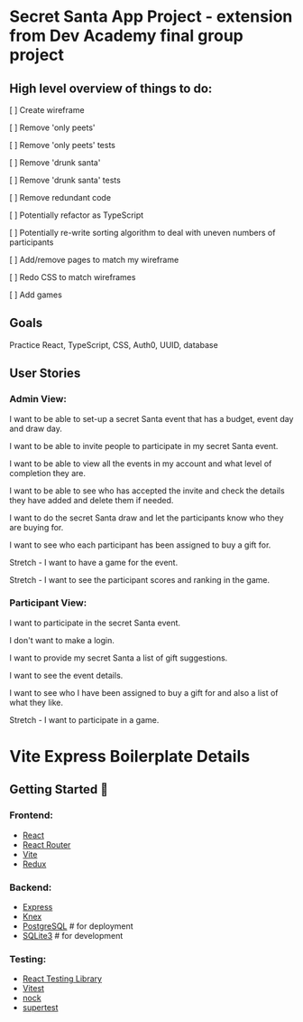 # Secret Santa App Project - extension from Dev Academy final group project

## High level overview of things to do:
[ ] Create wireframe

[ ] Remove 'only peets'

[ ] Remove 'only peets' tests

[ ] Remove 'drunk santa'

[ ] Remove 'drunk santa' tests

[ ] Remove redundant code

[ ] Potentially refactor as TypeScript

[ ] Potentially re-write sorting algorithm to deal with uneven numbers of participants

[ ] Add/remove pages to match my wireframe

[ ] Redo CSS to match wireframes

[ ] Add games

## Goals

Practice React, TypeScript, CSS, Auth0, UUID, database

## User Stories

### Admin View:

I want to be able to set-up a secret Santa event that has a budget, event day and draw day.

I want to be able to invite people to participate in my secret Santa event.

I want to be able to view all the events in my account and what level of completion they are.

I want to be able to see who has accepted the invite and check the details they have added and delete them if needed.

I want to do the secret Santa draw and let the participants know who they are buying for.

I want to see who each participant has been assigned to buy a gift for.

Stretch - I want to have a game for the event.

Stretch - I want to see the participant scores and ranking in the game.


### Participant View:

I want to participate in the secret Santa event.

I don't want to make a login.

I want to provide my secret Santa a list of gift suggestions.

I want to see the event details.

I want to see who I have been assigned to buy a gift for and also a list of what they like.

Stretch - I want to participate in a game.


# Vite Express Boilerplate Details

## Getting Started 🍌

### Frontend:

- [React](https://beta.reactjs.org/)
- [React Router](https://reactrouter.com/)
- [Vite](https://vitejs.dev/)
- [Redux](https://redux.js.org/)

### Backend:

- [Express](https://expressjs.com/)
- [Knex](http://knexjs.org/)
- [PostgreSQL](https://www.postgresql.org/) # for deployment
- [SQLite3](https://www.sqlite.org/index.html) # for development

### Testing:

- [React Testing Library](https://testing-library.com/docs/react-testing-library/intro/)
- [Vitest](https://vitest.dev/)
- [nock](https://github.com/nock/nock)
- [supertest](https://github.com/visionmedia/supertest)
